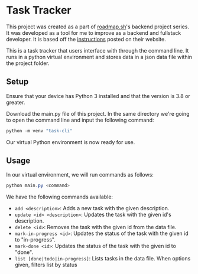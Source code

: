 # Task Tracker

This project was created as a part of [roadmap.sh](https://roadmap.sh)'s backend project series. It
was developed as a tool for me to improve as a backend and fullstack developer. It is based off the
[instructions](https://roadmap.sh/projects/task-tracker) posted on their website.

This is a task tracker that users interface with through the command line. It runs in a python
virtual environment and stores data in a json data file within the project folder.

## Setup
Ensure that your device has Python 3 installed and that the version is 3.8 or greater.

Download the main.py file of this project. In the same directory we're going to open the command
line and input the following command:
```powershell
python -m venv "task-cli"
```
Our virtual Python environment is now ready for use.

## Usage
In our virtual environment, we will run commands as follows:
```powershell
python main.py <command>
```

We have the following commands available:

- `add <description>`: Adds a new task with the given description.
- `update <id> <description>`: Updates the task with the given id's description.
- `delete <id>`: Removes the task with the given id from the data file.
- `mark-in-progress <id>`: Updates the status of the task with the given id to "in-progress".
- `mark-done <id>`: Updates the status of the task with the given id to "done".
- `list [done|todo|in-progress]`: Lists tasks in the data file. When options given, filters list by
  status
